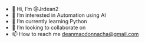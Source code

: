 - 👋 Hi, I’m @Jrdean2
- 👀 I’m interested in Automation using AI
- 🌱 I’m currently learning Python
- 💞️ I’m looking to collaborate on 
- 📫 How to reach me deanmacdonnacha@gmail.com 

<!---
Jrdean2/Jrdean2 is a ✨ special ✨ repository because its `README.md` (this file) appears on your GitHub profile.
You can click the Preview link to take a look at your changes.
--->
